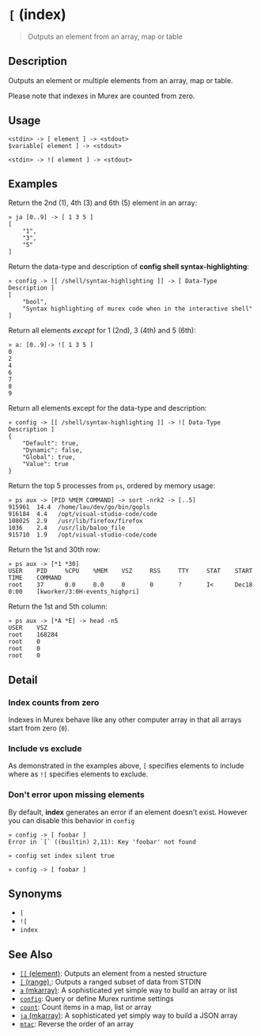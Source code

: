 # `[` (index)

> Outputs an element from an array, map or table

## Description

Outputs an element or multiple elements from an array, map or table.

Please note that indexes in Murex are counted from zero.

## Usage

```
<stdin> -> [ element ] -> <stdout>
$variable[ element ] -> <stdout>

<stdin> -> ![ element ] -> <stdout>
```

## Examples

Return the 2nd (1), 4th (3) and 6th (5) element in an array:

```
» ja [0..9] -> [ 1 3 5 ]
[
    "1",
    "3",
    "5"
]
```

Return the data-type and description of **config shell syntax-highlighting**:

```
» config -> [[ /shell/syntax-highlighting ]] -> [ Data-Type Description ]
[
    "bool",
    "Syntax highlighting of murex code when in the interactive shell"
]
```

Return all elements _except_ for 1 (2nd), 3 (4th) and 5 (6th):

```
» a: [0..9]-> ![ 1 3 5 ]
0
2
4
6
7
8
9
```

Return all elements except for the data-type and description:

```
» config -> [[ /shell/syntax-highlighting ]] -> ![ Data-Type Description ]
{
    "Default": true,
    "Dynamic": false,
    "Global": true,
    "Value": true
}
```

Return the top 5 processes from `ps`, ordered by memory usage:

```
» ps aux -> [PID %MEM COMMAND] -> sort -nrk2 -> [..5]
915961  14.4  /home/lau/dev/go/bin/gopls
916184  4.4   /opt/visual-studio-code/code
108025  2.9   /usr/lib/firefox/firefox
1036    2.4   /usr/lib/baloo_file
915710  1.9   /opt/visual-studio-code/code
```

Return the 1st and 30th row:

```
» ps aux -> [*1 *30]
USER    PID     %CPU    %MEM    VSZ     RSS     TTY     STAT    START   TIME    COMMAND
root    37      0.0     0.0     0       0       ?       I<      Dec18   0:00    [kworker/3:0H-events_highpri]
```

Return the 1st and 5th column:

```
» ps aux -> [*A *E] -> head -n5                                                                                                                                                                                                       
USER    VSZ
root    168284
root    0
root    0
root    0
```

## Detail

### Index counts from zero

Indexes in Murex behave like any other computer array in that all arrays
start from zero (`0`).

### Include vs exclude

As demonstrated in the examples above, `[` specifies elements to include
where as `![` specifies elements to exclude.

### Don't error upon missing elements

By default, **index** generates an error if an element doesn't exist. However
you can disable this behavior in `config`

```
» config -> [ foobar ]
Error in `[` ((builtin) 2,11): Key 'foobar' not found

» config set index silent true

» config -> [ foobar ]
```

## Synonyms

* `[`
* `![`
* `index`


## See Also

* [`[[` (element)](../commands/element.md):
  Outputs an element from a nested structure
* [`[` (range) ](../commands/range.md):
  Outputs a ranged subset of data from STDIN
* [`a` (mkarray)](../commands/a.md):
  A sophisticated yet simple way to build an array or list
* [`config`](../commands/config.md):
  Query or define Murex runtime settings
* [`count`](../commands/count.md):
  Count items in a map, list or array
* [`ja` (mkarray)](../commands/ja.md):
  A sophisticated yet simply way to build a JSON array
* [`mtac`](../commands/mtac.md):
  Reverse the order of an array